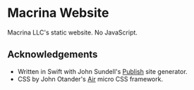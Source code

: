 # Macrina Website

Macrina LLC's static website. No JavaScript.

## Acknowledgements

- Written in Swift with John Sundell's [Publish](https://github.com/JohnSundell/Publish) site generator.
- CSS by John Otander's [Air](https://github.com/markdowncss/air) micro CSS framework.
